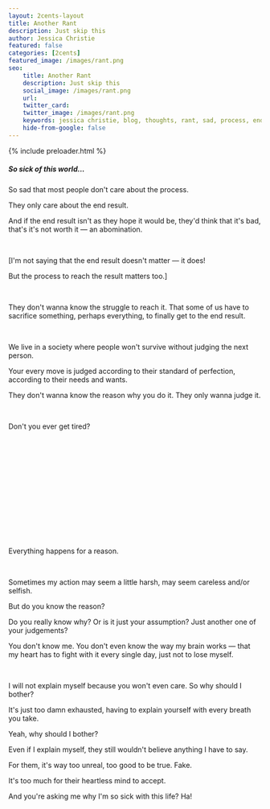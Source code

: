 ```yaml
---
layout: 2cents-layout
title: Another Rant
description: Just skip this
author: Jessica Christie
featured: false
categories: [2cents]
featured_image: /images/rant.png
seo:
    title: Another Rant
    description: Just skip this
    social_image: /images/rant.png
    url:
    twitter_card:
    twitter_image: /images/rant.png
    keywords: jessica christie, blog, thoughts, rant, sad, process, end result, abomination, struggle, sacrifice, society, judgement, standard of perfection, selfish, reason, assumption, explain, heartless mind, believe
    hide-from-google: false
---
```


{% include preloader.html %}

##### So sick of this world...

So sad that most people don't care about the process.

They only care about the end result.

And if the end result isn't as they hope it would be, they'd think that it's bad, that's it's not worth it ― an abomination.

&nbsp;

[I'm not saying that the end result doesn't matter ― it does!

But the process to reach the result matters too.]

&nbsp;

They don't wanna know the struggle to reach it. That some of us have to sacrifice something, perhaps everything, to finally get to the end result.

&nbsp;

We live in a society where people won't survive without judging the next person.

Your every move is judged according to their standard of perfection, according to their needs and wants.

They don't wanna know the reason why you do it. They only wanna judge it.

&nbsp;

Don't you ever get tired?

&nbsp;

&nbsp;

&nbsp;

&nbsp;

&nbsp;

&nbsp;

&nbsp;

Everything happens for a reason.

&nbsp;

Sometimes my action may seem a little harsh, may seem careless and/or selfish.

But do you know the reason?

Do you really know why? Or is it just your assumption? Just another one of your judgements?

You don't know me. You don't even know the way my brain works ― that my heart has to fight with it every single day, just not to lose myself.

&nbsp;

I will not explain myself because you won't even care. So why should I bother?

It's just too damn exhausted, having to explain yourself with every breath you take.

Yeah, why should I bother?

Even if I explain myself, they still wouldn't believe anything I have to say.

For them, it's way too unreal, too good to be true. Fake.

It's too much for their heartless mind to accept.

And you're asking me why I'm so sick with this life? Ha!

&nbsp;

&nbsp;

&nbsp;

